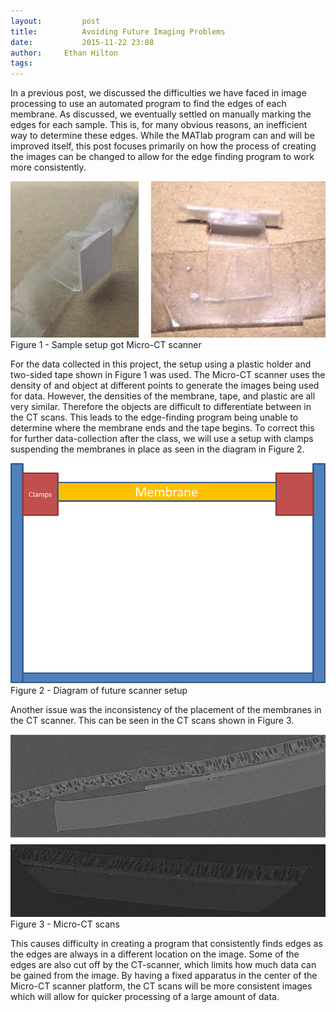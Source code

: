 ```yaml
---
layout:     	post
title:      	Avoiding Future Imaging Problems
date:       	2015-11-22 23:08
author:     Ethan Hilton
tags:         
---
```


In a previous post, we discussed the difficulties we have faced in image processing to use an automated program to find the edges of each membrane.  As discussed, we eventually settled on manually marking the edges for each sample. This is, for many obvious reasons, an inefficient way to determine these edges. While the MATlab program can and will be improved itself, this post focuses primarily on how the process of creating the images can be changed to allow for the edge finding program to work more consistently.

![Fig1](https://github.com/Materials-Informatics-Class-Fall2015/MIC-Microparticle-distribution/blob/gh-pages/img/creating%20CT%20image%20post/Fig%201.jpg?raw=true)
Figure 1 - Sample setup got Micro-CT scanner
 
For the data collected in this project, the setup using a plastic holder and two-sided tape shown in Figure 1 was used. The Micro-CT scanner uses the density of and object at different points to generate the images being used for data. However, the densities of the membrane, tape, and plastic are all very similar. Therefore the objects are difficult to differentiate between in the CT scans. This leads to the edge-finding program being unable to determine where the membrane ends and the tape begins. To correct this for further data-collection after the class, we will use a setup with clamps suspending the membranes in place as seen in the diagram in Figure 2.
 
![Fig2](https://github.com/Materials-Informatics-Class-Fall2015/MIC-Microparticle-distribution/blob/gh-pages/img/creating%20CT%20image%20post/Fig%202.png?raw=true)
Figure 2 - Diagram of future scanner setup

Another issue was the inconsistency of the placement of the membranes in the CT scanner. This can be seen in the CT scans shown in Figure 3.

![Fig3](https://github.com/Materials-Informatics-Class-Fall2015/MIC-Microparticle-distribution/blob/gh-pages/img/creating%20CT%20image%20post/Fig%203.png?raw=true)
Figure 3 - Micro-CT scans 
 
This causes difficulty in creating a program that consistently finds edges as the edges are always in a different location on the image. Some of the edges are also cut off by the CT-scanner, which limits how much data can be gained from the image. By having a fixed apparatus in the center of the Micro-CT scanner platform, the CT scans will be more consistent images which will allow for quicker processing of a large amount of data.

